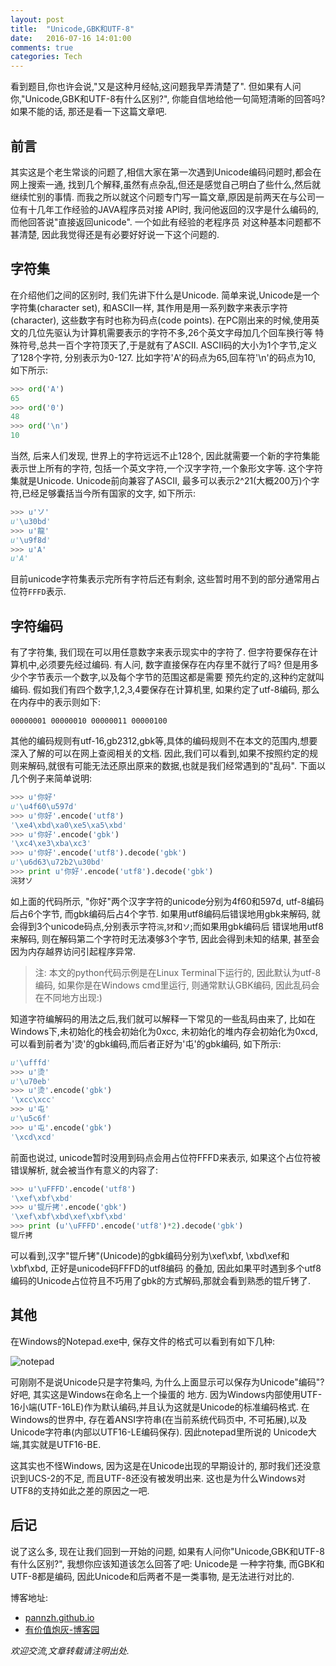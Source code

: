 ```yaml
---
layout: post
title:  "Unicode,GBK和UTF-8"
date:   2016-07-16 14:01:00
comments: true
categories: Tech
---
```


看到题目,你也许会说,"又是这种月经帖,这问题我早弄清楚了". 但如果有人问你,"Unicode,GBK和UTF-8有什么区别?",
你能自信地给他一句简短清晰的回答吗? 如果不能的话, 那还是看一下这篇文章吧.

## 前言

其实这是个老生常谈的问题了,相信大家在第一次遇到Unicode编码问题时,都会在网上搜索一通,
找到几个解释,虽然有点杂乱,但还是感觉自己明白了些什么,然后就继续忙别的事情. 
而我之所以就这个问题专门写一篇文章,原因是前两天在与公司一位有十几年工作经验的JAVA程序员对接
API时, 我问他返回的汉字是什么编码的, 而他回答说"直接返回unicode". 一个如此有经验的老程序员
对这种基本问题都不甚清楚, 因此我觉得还是有必要好好说一下这个问题的.

## 字符集

在介绍他们之间的区别时, 我们先讲下什么是Unicode. 简单来说,Unicode是一个字符集(character set),
和ASCII一样, 其作用是用一系列数字来表示字符(character), 这些数字有时也称为码点(code points).
在PC刚出来的时候,使用英文的几位先驱认为计算机需要表示的字符不多,26个英文字母加几个回车换行等
特殊符号,总共一百个字符顶天了,于是就有了ASCII. ASCII码的大小为1个字节,定义了128个字符,
分别表示为0-127. 比如字符'A'的码点为65,回车符'\n'的码点为10, 如下所示:

```python
>>> ord('A')
65
>>> ord('0')
48
>>> ord('\n')
10
```

当然, 后来人们发现, 世界上的字符远远不止128个, 因此就需要一个新的字符集能表示世上所有的字符, 
包括一个英文字符,一个汉字字符,一个象形文字等. 这个字符集就是Unicode. Unicode前向兼容了ASCII,
最多可以表示2^21(大概200万)个字符,已经足够囊括当今所有国家的文字, 如下所示:

```python
>>> u'ソ'
u'\u30bd'
>>> u'龍'
u'\u9f8d'
>>> u'A'
u'A'
```
目前unicode字符集表示完所有字符后还有剩余, 这些暂时用不到的部分通常用占位符`FFFD`表示.

## 字符编码

有了字符集, 我们现在可以用任意数字来表示现实中的字符了. 但字符要保存在计算机中,必须要先经过编码.
有人问, 数字直接保存在内存里不就行了吗? 但是用多少个字节表示一个数字,以及每个字节的范围这都是需要
预先约定的,这种约定就叫编码. 假如我们有四个数字,1,2,3,4要保存在计算机里, 如果约定了utf-8编码, 
那么在内存中的表示则如下:

    00000001 00000010 00000011 00000100

其他的编码规则有utf-16,gb2312,gbk等,具体的编码规则不在本文的范围内,想要深入了解的可以在网上查阅相关的文档.
因此,我们可以看到,如果不按照约定的规则来解码,就很有可能无法还原出原来的数据,也就是我们经常遇到的"乱码".
下面以几个例子来简单说明:

```python
>>> u'你好'
u'\u4f60\u597d'
>>> u'你好'.encode('utf8')
'\xe4\xbd\xa0\xe5\xa5\xbd'
>>> u'你好'.encode('gbk')
'\xc4\xe3\xba\xc3'
>>> u'你好'.encode('utf8').decode('gbk')
u'\u6d63\u72b2\u30bd'
>>> print u'你好'.encode('utf8').decode('gbk')
浣犲ソ
```

如上面的代码所示, "你好"两个汉字字符的unicode分别为4f60和597d, utf-8编码后占6个字节, 而gbk编码后占4个字节.
如果用utf8编码后错误地用gbk来解码, 就会得到3个unicode码点,分别表示字符`浣`,`犲`和`ソ`;而如果用gbk编码后
错误地用utf8来解码, 则在解码第二个字符时无法凑够3个字节, 因此会得到未知的结果, 甚至会因为内存越界访问引起程序异常.

> 注: 本文的python代码示例是在Linux Terminal下运行的, 因此默认为utf-8编码, 如果你是在Windows cmd里运行, 
> 则通常默认GBK编码, 因此乱码会在不同地方出现:)

知道字符编解码的用法之后,我们就可以解释一下常见的一些乱码由来了, 比如在Windows下,未初始化的栈会初始化为0xcc,
未初始化的堆内存会初始化为0xcd, 可以看到前者为'烫'的gbk编码,而后者正好为'屯'的gbk编码, 如下所示:

```python
u'\ufffd'
>>> u'烫'
u'\u70eb'
>>> u'烫'.encode('gbk')
'\xcc\xcc'
>>> u'屯'
u'\u5c6f'
>>> u'屯'.encode('gbk')
'\xcd\xcd'
```

前面也说过, unicode暂时没用到码点会用占位符FFFD来表示, 如果这个占位符被错误解析, 就会被当作有意义的内容了:

```python
>>> u'\uFFFD'.encode('utf8')
'\xef\xbf\xbd'
>>> u'锟斤拷'.encode('gbk')
'\xef\xbf\xbd\xef\xbf\xbd'
>>> print (u'\uFFFD'.encode('utf8')*2).decode('gbk')
锟斤拷
```
可以看到,汉字"锟斤铐"(Unicode)的gbk编码分别为\xef\xbf, \xbd\xef和\xbf\xbd, 正好是unicode码FFFD的utf8编码
的叠加, 因此如果平时遇到多个utf8编码的Unicode占位符且不巧用了gbk的方式解码,那就会看到熟悉的锟斤铐了.


## 其他

在Windows的Notepad.exe中, 保存文件的格式可以看到有如下几种:

![notepad](http://images2015.cnblogs.com/blog/676200/201607/676200-20160717141610232-2068712501.jpg)

可刚刚不是说Unicode只是字符集吗, 为什么上面显示可以保存为Unicode"编码"? 好吧, 其实这是Windows在命名上一个操蛋的
地方. 因为Windows内部使用UTF-16小端(UTF-16LE)作为默认编码,并且认为这就是Unicode的标准编码格式. 在Windows的世界中,
存在着ANSI字符串(在当前系统代码页中, 不可拓展),以及Unicode字符串(内部以UTF16-LE编码保存). 因此notepad里所说的
Unicode大端,其实就是UTF16-BE.

这其实也不怪Windows, 因为这是在Unicode出现的早期设计的, 那时我们还没意识到UCS-2的不足, 而且UTF-8还没有被发明出来.
这也是为什么Windows对UTF8的支持如此之差的原因之一吧.


## 后记

说了这么多, 现在让我们回到一开始的问题, 如果有人问你"Unicode,GBK和UTF-8有什么区别?", 我想你应该知道该怎么回答了吧: Unicode是
一种字符集, 而GBK和UTF-8都是编码, 因此Unicode和后两者不是一类事物, 是无法进行对比的.

博客地址:

- [pannzh.github.io](http://pannzh.github.io)
- [有价值炮灰-博客园](http://www.cnblogs.com/pannengzhi/)

*欢迎交流,文章转载请注明出处.*

[ref]: https://stackoverflow.com/questions/3951722/whats-the-difference-between-unicode-and-utf8
